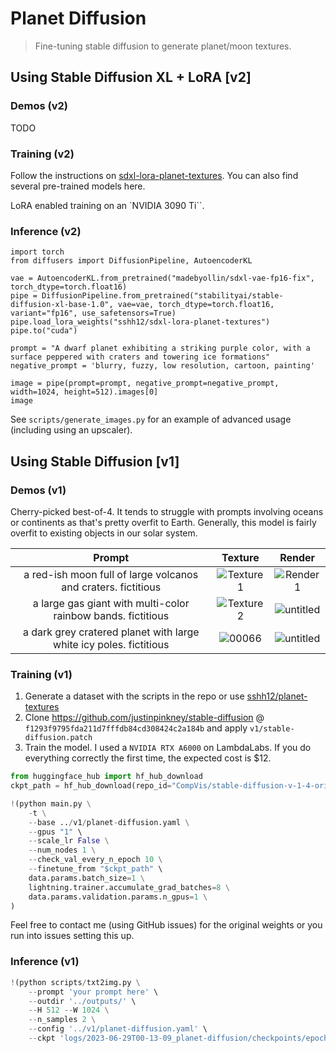 # Planet Diffusion

> Fine-tuning stable diffusion to generate planet/moon textures.

## Using Stable Diffusion XL + LoRA [v2]

### Demos (v2)

TODO

### Training (v2)

Follow the instructions on [sdxl-lora-planet-textures](https://huggingface.co/sshh12/sdxl-lora-planet-textures). You can also find several pre-trained models here.

LoRA enabled training on an `NVIDIA 3090 Ti``.

### Inference (v2)

```
import torch
from diffusers import DiffusionPipeline, AutoencoderKL

vae = AutoencoderKL.from_pretrained("madebyollin/sdxl-vae-fp16-fix", torch_dtype=torch.float16)
pipe = DiffusionPipeline.from_pretrained("stabilityai/stable-diffusion-xl-base-1.0", vae=vae, torch_dtype=torch.float16, variant="fp16", use_safetensors=True)
pipe.load_lora_weights("sshh12/sdxl-lora-planet-textures")
pipe.to("cuda")

prompt = "A dwarf planet exhibiting a striking purple color, with a surface peppered with craters and towering ice formations"
negative_prompt = 'blurry, fuzzy, low resolution, cartoon, painting'

image = pipe(prompt=prompt, negative_prompt=negative_prompt, width=1024, height=512).images[0]
image
```

See `scripts/generate_images.py` for an example of advanced usage (including using an upscaler).

## Using Stable Diffusion [v1]

### Demos (v1)

Cherry-picked best-of-4. It tends to struggle with prompts involving oceans or continents as that's pretty overfit to Earth. Generally, this model is fairly overfit to existing objects in our solar system.

|                               Prompt                               |                                                   Texture                                                   |                                                   Render                                                    |
| :----------------------------------------------------------------: | :---------------------------------------------------------------------------------------------------------: | :---------------------------------------------------------------------------------------------------------: |
|   a red-ish moon full of large volcanos and craters. fictitious    | ![Texture1](https://github.com/sshh12/planet-diffusion/assets/6625384/53a5344c-677a-4e12-a797-7e4336137e17) | ![Render1](https://github.com/sshh12/planet-diffusion/assets/6625384/dc4168c5-7d32-407f-8960-d4fc1b743ab3)  |
|    a large gas giant with multi-color rainbow bands. fictitious    | ![Texture2](https://github.com/sshh12/planet-diffusion/assets/6625384/99497404-a5d4-4b43-b516-a63b67f281a2) | ![untitled](https://github.com/sshh12/planet-diffusion/assets/6625384/6800cd5d-65dc-4fc8-87b3-3ddb6d604907) |
| a dark grey cratered planet with large white icy poles. fictitious |  ![00066](https://github.com/sshh12/planet-diffusion/assets/6625384/b4a57ebd-782e-4fef-a61e-c15a6cb78de1)   | ![untitled](https://github.com/sshh12/planet-diffusion/assets/6625384/f263a245-8c77-4e09-83de-69e6a21d2660) |

### Training (v1)

1. Generate a dataset with the scripts in the repo or use [sshh12/planet-textures](https://huggingface.co/datasets/sshh12/planet-textures)
2. Clone https://github.com/justinpinkney/stable-diffusion @ `f1293f9795fda211d7fffdb84cd308424c2a184b` and apply `v1/stable-diffusion.patch`
3. Train the model. I used a `NVIDIA RTX A6000` on LambdaLabs. If you do everything correctly the first time, the expected cost is $12.

```python
from huggingface_hub import hf_hub_download
ckpt_path = hf_hub_download(repo_id="CompVis/stable-diffusion-v-1-4-original", filename="sd-v1-4-full-ema.ckpt")

!(python main.py \
    -t \
    --base ../v1/planet-diffusion.yaml \
    --gpus "1" \
    --scale_lr False \
    --num_nodes 1 \
    --check_val_every_n_epoch 10 \
    --finetune_from "$ckpt_path" \
    data.params.batch_size=1 \
    lightning.trainer.accumulate_grad_batches=8 \
    data.params.validation.params.n_gpus=1 \
)
```

Feel free to contact me (using GitHub issues) for the original weights or you run into issues setting this up.

### Inference (v1)

```python
!(python scripts/txt2img.py \
    --prompt 'your prompt here' \
    --outdir '../outputs/' \
    --H 512 --W 1024 \
    --n_samples 2 \
    --config '../v1/planet-diffusion.yaml' \
    --ckpt 'logs/2023-06-29T00-13-09_planet-diffusion/checkpoints/epoch=000249.ckpt')
```
